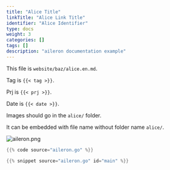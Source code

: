 ```yaml
---
title: "Alice Title"
linkTitle: "Alice Link Title"
identifier: "Alice Identifier"
type: docs
weight: 3
categories: []
tags: []
description: "aileron documentation example"
---
```


This file is `website/baz/alice.en.md`.

Tag is `{{< tag >}}`.

Prj is `{{< prj >}}`.

Date is `{{< date >}}`.

Images should go in the `alice/` folder.

It can be embedded with file name without folder name `alice/`.

![aileron.png](aileron.png)

```go {title="aileron.go" linenos=inline hl_lines=[3,"9-11"] style=emacs}
{{% code source="aileron.go" %}}
```

```go {linenos=inline hl_lines=[3,"6-8"]}
{{% snippet source="aileron.go" id="main" %}}
```
